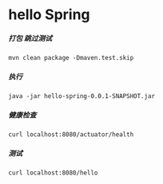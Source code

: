 # hello Spring

##### 打包 跳过测试
`
mvn clean package -Dmaven.test.skip
`

##### 执行
`
java -jar hello-spring-0.0.1-SNAPSHOT.jar
`
##### 健康检查
`
curl localhost:8080/actuator/health
`

##### 测试
`
curl localhost:8080/hello
`



